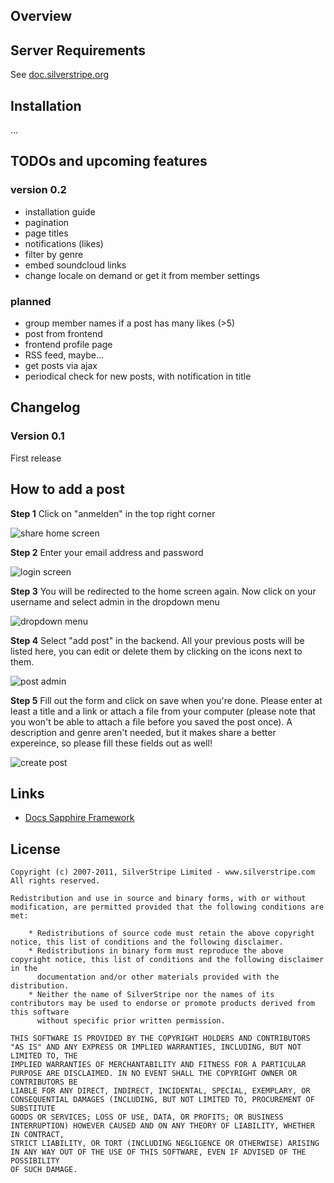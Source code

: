 ## Overview

## Server Requirements ##

See [doc.silverstripe.org](http://doc.silverstripe.org/framework/en/installation/server-requirements)

## Installation ##

...

## TODOs and upcoming features ##

### version 0.2 ###

 * installation guide
 * pagination
 * page titles
 * notifications (likes)
 * filter by genre
 * embed soundcloud links
 * change locale on demand or get it from member settings
 
### planned ###
 
 * group member names if a post has many likes (>5)
 * post from frontend
 * frontend profile page
 * RSS feed, maybe...
 * get posts via ajax
 * periodical check for new posts, with notification in title

## Changelog ##

### Version 0.1 ###

First release

## How to add a post ##

__Step 1__ Click on "anmelden" in the top right corner

![share home screen](http://share.johannes-fischer.de/assets/Images/01-home.png "Home screen")

__Step 2__ Enter your email address and password

![login screen](http://share.johannes-fischer.de/assets/Images/02-login.png "Login screen")

__Step 3__ You will be redirected to the home screen again. Now click on your username and select admin in the dropdown menu

![dropdown menu](http://share.johannes-fischer.de/assets/Images/03-admin.png "select admin in the dropdown menu")

__Step 4__ Select "add post" in the backend. All your previous posts will be listed here, you can edit or delete them by clicking on the icons next to them.

![post admin](http://share.johannes-fischer.de/assets/Images/04-add-post.png "select add post to create a new post")

__Step 5__ Fill out the form and click on save when you're done. Please enter at least a title and a link or attach a file from your computer (please note that you won't be able to attach a file before you saved the post once). A description and genre aren't needed, but it makes share a better expereince, so please fill these fields out as well!

![create post](http://share.johannes-fischer.de/assets/Images/05-new-post.png "Fill out the form and click on save when you're done")

## Links ##

 * [Docs Sapphire Framework](http://doc.silverstripe.org/framework)

## License ##

	Copyright (c) 2007-2011, SilverStripe Limited - www.silverstripe.com
	All rights reserved.

	Redistribution and use in source and binary forms, with or without modification, are permitted provided that the following conditions are met:

	    * Redistributions of source code must retain the above copyright notice, this list of conditions and the following disclaimer.
	    * Redistributions in binary form must reproduce the above copyright notice, this list of conditions and the following disclaimer in the 
	      documentation and/or other materials provided with the distribution.
	    * Neither the name of SilverStripe nor the names of its contributors may be used to endorse or promote products derived from this software 
	      without specific prior written permission.

	THIS SOFTWARE IS PROVIDED BY THE COPYRIGHT HOLDERS AND CONTRIBUTORS "AS IS" AND ANY EXPRESS OR IMPLIED WARRANTIES, INCLUDING, BUT NOT LIMITED TO, THE 
	IMPLIED WARRANTIES OF MERCHANTABILITY AND FITNESS FOR A PARTICULAR PURPOSE ARE DISCLAIMED. IN NO EVENT SHALL THE COPYRIGHT OWNER OR CONTRIBUTORS BE 
	LIABLE FOR ANY DIRECT, INDIRECT, INCIDENTAL, SPECIAL, EXEMPLARY, OR CONSEQUENTIAL DAMAGES (INCLUDING, BUT NOT LIMITED TO, PROCUREMENT OF SUBSTITUTE 
	GOODS OR SERVICES; LOSS OF USE, DATA, OR PROFITS; OR BUSINESS INTERRUPTION) HOWEVER CAUSED AND ON ANY THEORY OF LIABILITY, WHETHER IN CONTRACT, 
	STRICT LIABILITY, OR TORT (INCLUDING NEGLIGENCE OR OTHERWISE) ARISING IN ANY WAY OUT OF THE USE OF THIS SOFTWARE, EVEN IF ADVISED OF THE POSSIBILITY 
	OF SUCH DAMAGE.
